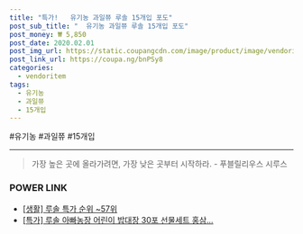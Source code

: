 ```yaml
--- 
title: "특가!   유기농 과일쮸 루솔 15개입 포도" 
post_sub_title: "  유기농 과일쮸 루솔 15개입 포도" 
post_money: ₩ 5,850 
post_date: 2020.02.01 
post_img_url: https://static.coupangcdn.com/image/product/image/vendoritem/2017/01/25/3030171973/73c93c23-a089-4e55-9eaa-89938770cb67.jpg 
post_link_url: https://coupa.ng/bnPSy8 
categories: 
  - vendoritem 
tags: 
  - 유기농 
  - 과일쮸 
  - 15개입 
--- 
```

  #유기농 #과일쮸 #15개입 
<hr> 

> 가장 높은 곳에 올라가려면, 가장 낮은 곳부터 시작하라. - 푸블릴리우스 시루스 


### POWER LINK

* <a href="https://blog.naver.com/sakai111/221792012845" target="_blank"> [생활] 루솔 특가 순위 ~57위</a>
* <a href="https://blog.naver.com/santokki14/221792207478" target="_blank">[특가] 루솔 아빠농장 어린이 밥대장 30포 선물세트 홍삼...</a>

